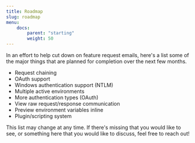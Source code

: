 ```yaml
---
title: Roadmap
slug: roadmap
menu:
    docs:
        parent: "starting"
        weight: 50
---
```


In an effort to help cut down on feature request emails, here's a list some of
the major things that are planned for completion over the next few months. 

- Request chaining 
- OAuth support
- Windows authentication support (NTLM)
- Multiple active environments
- More authentication types (OAuth)
- View raw request/response communication
- Preview environment variables inline
- Plugin/scripting system

This list may change at any time. If there's missing that you would like to 
see, or something here that you would like to discuss, feel free to reach out!
